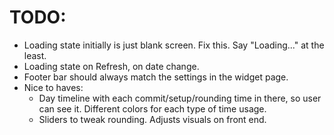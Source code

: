 # TODO:
* Loading state initially is just blank screen. Fix this. Say "Loading..." at the least.
* Loading state on Refresh, on date change.
* Footer bar should always match the settings in the widget page.
* Nice to haves:
  * Day timeline with each commit/setup/rounding time in there, so user can see it. Different colors for each type of time usage.
  * Sliders to tweak rounding. Adjusts visuals on front end.
